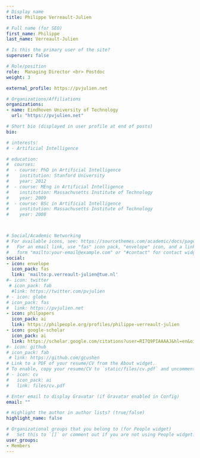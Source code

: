 ```yaml
---
# Display name
title: Philippe Verreault-Julien

# Full name (for SEO)
first_name: Philippe
last_name: Verreault-Julien

# Is this the primary user of the site?
superuser: false

# Role/position
role:  Managing Director <br> Postdoc
weight: 3

external_profile: https://pvjulien.net

# Organizations/Affiliations
organizations:
- name: Eindhoven University of Technology
  url: "https://pvjulien.net"

# Short bio (displayed in user profile at end of posts)
bio: 

# interests:
# - Artificial Intelligence

# education:
#  courses:
#  - course: PhD in Artificial Intelligence
#    institution: Stanford University
#    year: 2012
#  - course: MEng in Artificial Intelligence
#    institution: Massachusetts Institute of Technology
#    year: 2009
#  - course: BSc in Artificial Intelligence
#    institution: Massachusetts Institute of Technology
#    year: 2008



# Social/Academic Networking
# For available icons, see: https://sourcethemes.com/academic/docs/page-builder/#icons
#   For an email link, use "fas" icon pack, "envelope" icon, and a link in the
#   form "mailto:your-email@example.com" or "#contact" for contact widget.
social:
- icon: envelope
  icon_pack: fas
  link: 'mailto:p.verreault-julien@tue.nl'
#- icon: twitter
 # icon_pack: fab
  #link: https://twitter.com/pvjulien
# - icon: globe
# icon_pack: fas
#  link: https://pvjulien.net
- icon: philpapers
  icon_pack: ai
  link: https://philpeople.org/profiles/philippe-verreault-julien
- icon: google-scholar
  icon_pack: ai
  link: https://scholar.google.com/citations?user=RI7Q9PIAAAAJ&hl=en&oi=ao
#- icon: github
# icon_pack: fab
 # link: https://github.com/gcushen
# Link to a PDF of your resume/CV from the About widget.
# To enable, copy your resume/CV to `static/files/cv.pdf` and uncomment the lines below.
# - icon: cv
#   icon_pack: ai
#   link: files/cv.pdf

# Enter email to display Gravatar (if Gravatar enabled in Config)
email: ""

# Highlight the author in author lists? (true/false)
highlight_name: false

# Organizational groups that you belong to (for People widget)
#   Set this to `[]` or comment out if you are not using People widget.
user_groups:
- Members
---
```


